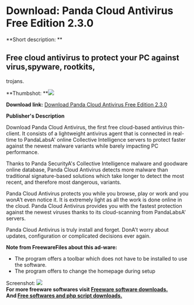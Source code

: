 # Download: Panda Cloud Antivirus Free Edition 2.3.0

**Short description: **

## Free cloud antivirus to protect your PC against virus,spyware, rootkits,
trojans.

  
**Thumbshot: **![](http://www.freewarefiles.com/screenshot/pandacloudav1_md.jpg)   
  
**Download link:** [Download Panda Cloud Antivirus Free Edition 2.3.0](http://freesoftwares.boysofts.com/Panda-Cloud-Antivirus_program_49305.html)  
  

**Publisher's Description**  
  

Download Panda Cloud Antivirus, the first free cloud-based antivirus thin-
client. It consists of a lightweight antivirus agent that is connected in
real-time to PandaLabsA' online Collective Intelligence servers to protect
faster against the newest malware variants while barely impacting PC
performance.

Thanks to Panda SecurityA's Collective Intelligence malware and goodware
online database, Panda Cloud Antivirus detects more malware than traditional
signature-based solutions which take longer to detect the most recent, and
therefore most dangerous, variants.

Panda Cloud Antivirus protects you while you browse, play or work and you
wonA't even notice it. It is extremely light as all the work is done online in
the cloud. Panda Cloud Antivirus provides you with the fastest protection
against the newest viruses thanks to its cloud-scanning from PandaLabsA'
servers.

Panda Cloud Antivirus is truly install and forget. DonA't worry about updates,
configuration or complicated decisions ever again.

**Note from FreewareFiles about this ad-ware:**

  * The program offers a toolbar which does not have to be installed to use the software. 
  * The program offers to change the homepage during setup 

  
  
Screenshot: ![](http://www.freewarefiles.com/screenshot/pandacloudav1.jpg)  
**For more freeware softwares visit [Freeware software downloads.](http://freesoftwares.boysofts.com/)**   
**And [Free softwares and php script downloads.](http://www.boysofts.com/)**

